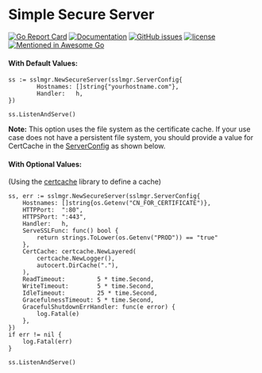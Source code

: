 # Simple Secure Server

[![Go Report Card](https://goreportcard.com/badge/github.com/adrianosela/sslmgr)](https://goreportcard.com/report/github.com/adrianosela/sslmgr)
[![Documentation](https://godoc.org/github.com/adrianosela/sslmgr?status.svg)](https://godoc.org/github.com/adrianosela/sslmgr)
[![GitHub issues](https://img.shields.io/github/issues/adrianosela/sslmgr.svg)](https://github.com/adrianosela/sslmgr/issues)
[![license](https://img.shields.io/github/license/adrianosela/sslmgr.svg)](https://github.com/adrianosela/certcache/blob/master/LICENSE)
[![Mentioned in Awesome Go](https://awesome.re/mentioned-badge.svg)](https://github.com/avelino/awesome-go#security)


#### With Default Values:

```
ss := sslmgr.NewSecureServer(sslmgr.ServerConfig{
		Hostnames: []string{"yourhostname.com"},
		Handler:   h,
})

ss.ListenAndServe()
```

**Note:** This option uses the file system as the certificate cache. If your use case does not have a persistent file system, you should provide a value for CertCache in the [ServerConfig](https://godoc.org/github.com/adrianosela/sslmgr#ServerConfig) as shown below.


#### With Optional Values:

(Using the [certcache](https://godoc.org/github.com/adrianosela/certcache) library to define a cache)

```
ss, err := sslmgr.NewSecureServer(sslmgr.ServerConfig{
	Hostnames: []string{os.Getenv("CN_FOR_CERTIFICATE")},
	HTTPPort:  ":80",
	HTTPSPort: ":443",
	Handler:   h,
	ServeSSLFunc: func() bool {
		return strings.ToLower(os.Getenv("PROD")) == "true"
	},
	CertCache: certcache.NewLayered(
		certcache.NewLogger(),
		autocert.DirCache("."),
	),
	ReadTimeout:         5 * time.Second,
	WriteTimeout:        5 * time.Second,
	IdleTimeout:         25 * time.Second,
	GracefulnessTimeout: 5 * time.Second,
	GracefulShutdownErrHandler: func(e error) {
		log.Fatal(e)
	},
})
if err != nil {
	log.Fatal(err)
}

ss.ListenAndServe()
```
